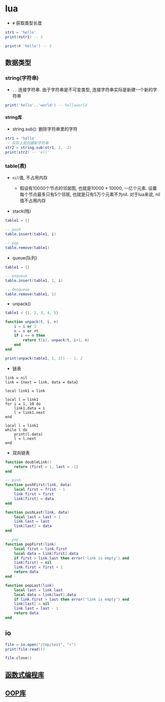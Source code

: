 # lua

- `#` 获取类型长度

```lua
str1 = 'hello'
print(#str1) -- 5

print(# 'hello') -- 5
```

## 数据类型

### string(字符串)

- `..` 连接字符串. 由于字符串是不可变类型, 连接字符串实际是新建一个新的字符串

```lua
print('hello'..'world') -- helloworld
```
#### string库

- string.sub(): 删除字符串里的字符

```lua
str1 = 'hello'
-- 实际上是创建新字符串
str2 = string.sub(str1, 2, -2)
print(str2) -- 'ell'
```

### table(表)

- `nil`值, 不占用内存

    - 假设有10000个节点的邻居图, 也就是10000 * 10000, 一亿个元素. 设置每个节点最多只有5个邻居, 也就是只有5万个元素不为nil. 对于lua来说, nil值不占用内存

- stack(栈)

```lua
table1 = {}

-- push
table.insert(table1, i)

-- pop
table.remove(table1)
```

- queue(队列)
```lua
table1 = {}

-- enqueue
table.insert(table1, 1, i)

-- denqueue
table.remove(table1, 1)
```

- unpack()
```lua
table1 = {1, 2, 3, 4, 5}

function unpack(t, i, n)
    i = i or 1
    n = n or #t
    if i <= n then
        return t[i], unpack(t, i+1, n)
    end
end

print(unpack(table1, 1, 2)) -- 1, 2
```

- 链表
```
link = nil
link = {next = link, data = data}

local link1 = link

local l = link1
for i = 1, 10 do
    link1.data = i
    l = link1.next
end

local l = link1
while l do
    print(l.data)
    l = l.next
end
```

- 双向链表
```lua
function doubleLink()
    return {first = 1, last = -1}
end

-- push
function pushFirst(link, data)
    local first = frist - 1
    link.first = first
    link[first] = data
end

function pushLast(link, data)
    local last = last + 1
    link.last = last
    link[last] = data
end

-- pop
function popFirst(link)
    local first = link.first
    local data = link[first].data
    if first > link.last then error('link is empty') end
    link[first] = nil
    link.first = first + 1
    return data
end

function popLast(link)
    local last = link.last
    local data = link[last].data
    if link.first > last then error('link is empty') end
    link[last] = nil
    link.last = last - 1
    return data
end
```

## io

```lua
file = io.open("/tmp/test", "r")
print(file:read())

file.close()
```

## [函数式编程库](https://github.com/luafun/luafun)
## [OOP库](https://github.com/kikito/middleclass)
